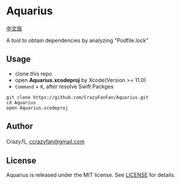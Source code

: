 # Aquarius
[中文版](https://github.com/CrazyFanFan/Aquarius/blob/master/README_CN.md)

A tool to obtain dependencies by analyzing "Podfile.lock"

## Usage
- clone this repo
- open **Aquarius.xcodeproj** by Xcode(Version >= 11.0)
- `Command` + `R`, after resolve  Swift Packges

```shell
git clone https://github.com/CrazyFanFan/Aquarius.git
cd Aquarius
open Aquarius.xcodeproj
```

## Author
Crazy凡, [ccrazyfan@gmail.com](mailto:ccrazyfan@gmail.com)

## License
Aquarius is released under the MIT license. See [LICENSE](https://github.com/CrazyFanFan/Aquarius/blob/master/LICENSE) for details.
